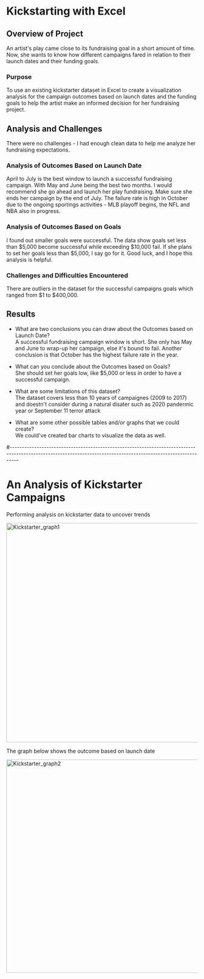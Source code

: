 # Kickstarting with Excel

## Overview of Project
An artist's play came close to its fundraising goal in a short amount of time. Now, she wants to know how different campaigns fared in relation to their launch dates and their funding goals. 
### Purpose
To use an existing kickstarter dataset in Excel to create a visualization analysis for the campaign outcomes based on launch dates and the funding goals to help the artist make an informed decision for her fundraising project. 


## Analysis and Challenges
There were no challenges - I had enough clean data to help me analyze her fundraising expectations.

### Analysis of Outcomes Based on Launch Date
April to July is the best window to launch a successful fundraising campaign. With May and June being the best two months. 
I would recommend she go ahead and launch her play fundraising. Make sure she ends her campaign by the end of July.
The failure rate is high in October due to the ongoing sportings activities - 
MLB playoff begins, the NFL and NBA also in progress.

### Analysis of Outcomes Based on Goals
I found out smaller goals were successful. The data show goals set less than $5,000 become successful while exceeding $10,000 fail. 
If she plans to set her goals less than $5,000, I say go for it. Good luck, and I hope this analysis is helpful.


### Challenges and Difficulties Encountered
There are outliers in the dataset for the successful campaigns goals which ranged from $1 to $400,000.

## Results

- What are two conclusions you can draw about the Outcomes based on Launch Date?  
A successful fundraising campaign window is short. She only has May and June to wrap-up her campaign, else it's bound to fail. Another conclusion is that October has the highest failure rate in the year.

- What can you conclude about the Outcomes based on Goals?  
She should set her goals low, like $5,000 or less in order to have a successful campaign.

- What are some limitations of this dataset?  
The dataset covers less than 10 years of campaignes (2009 to 2017) and doestn't consider during a natural disater such as 2020 pandermic year or September 11 terror attack


- What are some other possible tables and/or graphs that we could create?  
We could've created bar charts to visualize the data as well.







#---------------------------------------------------------------------------------------------------------------------------------------------------------------
# An Analysis of Kickstarter Campaigns
Performing analysis on kickstarter data to uncover trends

<img width="577" alt="Kickstarter_graph1" src="https://user-images.githubusercontent.com/72223864/100167589-6a159d80-2e8d-11eb-91cd-c45727fe94fa.png">

The graph below shows the outcome based on launch date

<img width="561" alt="Kickstarter_graph2" src="https://user-images.githubusercontent.com/72223864/100167641-83b6e500-2e8d-11eb-9d72-0ff7b18965cb.png">


